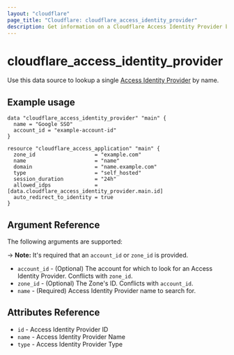 ```yaml
---
layout: "cloudflare"
page_title: "Cloudflare: cloudflare_access_identity_provider"
description: Get information on a Cloudflare Access Identity Provider by name.
---
```


# cloudflare_access_identity_provider

Use this data source to lookup a single [Access Identity Provider][access_identity_provider_guide] by name.

## Example usage

```hcl
data "cloudflare_access_identity_provider" "main" {
  name = "Google SSO"
  account_id = "example-account-id"
}

resource "cloudflare_access_application" "main" {
  zone_id                   = "example.com"
  name                      = "name"
  domain                    = "name.example.com"
  type                      = "self_hosted"
  session_duration          = "24h"
  allowed_idps              = [data.cloudflare_access_identity_provider.main.id]
  auto_redirect_to_identity = true
}
```

## Argument Reference

The following arguments are supported:

-> **Note:** It's required that an `account_id` or `zone_id` is provided.

- `account_id` - (Optional) The account for which to look for an Access Identity Provider. Conflicts with `zone_id`.
- `zone_id` - (Optional) The Zone's ID. Conflicts with `account_id`.
- `name` - (Required) Access Identity Provider name to search for.

## Attributes Reference

- `id` - Access Identity Provider ID
- `name` - Access Identity Provider Name
- `type` - Access Identity Provider Type

[access_identity_provider_guide]: https://developers.cloudflare.com/cloudflare-one/identity/idp-integration
